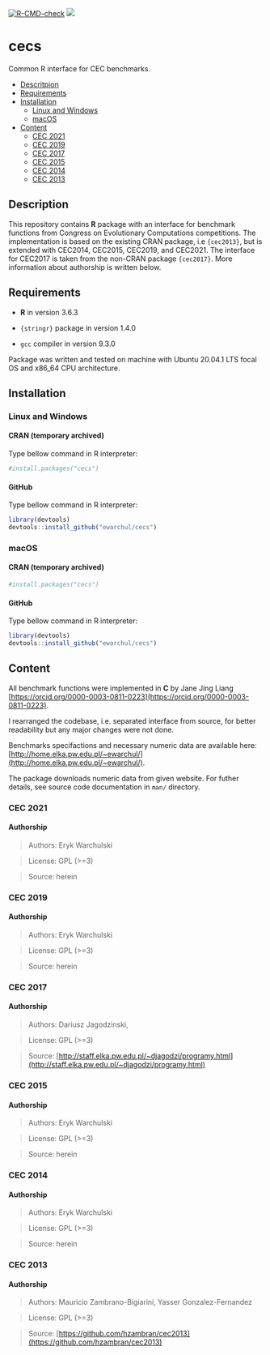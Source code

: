 [![R-CMD-check](https://github.com/ewarchul/cecs/workflows/R-CMD-check/badge.svg)](https://github.com/ewarchul/cecs/actions)
[![](https://www.r-pkg.org/badges/version/cecs?color=green)](https://cran.r-project.org/package=cecs)
# cecs

Common R interface for CEC benchmarks.

<!--ts-->
   * [Descritpion](#description)
   * [Requirements](#requirements)
   * [Installation](#installation)
      * [Linux and Windows](#linux-and-windows)
      * [macOS](#macos)
   * [Content](#content)
     * [CEC 2021](#cec-2021)
     * [CEC 2019](#cec-2019)
     * [CEC 2017](#cec-2017)
     * [CEC 2015](#cec-2015)
     * [CEC 2014](#cec-2014)
     * [CEC 2013](#cec-2013)
<!--te-->

## Description

This repository contains **R** package with an interface for benchmark functions from Congress on Evolutionary Computations competitions.
The implementation is based on the existing CRAN package, i.e `{cec2013}`, but is extended with CEC2014, CEC2015, CEC2019, and CEC2021.
The interface for CEC2017 is taken from the non-CRAN package `{cec2017}`.
More information about authorship is written below. 

## Requirements

* **R** in version 3.6.3

* `{stringr}` package in version 1.4.0

* `gcc` compiler in version 9.3.0

Package was written and tested on machine with Ubuntu 20.04.1 LTS focal OS and x86_64 CPU architecture.

## Installation

### Linux and Windows

#### CRAN (temporary archived)

Type bellow command in R interpreter:

```r
#install.packages("cecs")
```

#### GitHub

Type bellow command in R interpreter:

```r
library(devtools)
devtools::install_github("ewarchul/cecs")
```

### macOS

#### CRAN (temporary archived)

```r
#install.packages("cecs")
```

#### GitHub

Type bellow command in R interpreter:

```r
library(devtools)
devtools::install_github("ewarchul/cecs")
```

## Content

All benchmark functions were implemented in **C** by Jane Jing Liang [https://orcid.org/0000-0003-0811-0223](https://orcid.org/0000-0003-0811-0223).

I rearranged the codebase, i.e. separated interface from source, for better readability but any major changes were not done.

Benchmarks specifactions and necessary numeric data are available here: [http://home.elka.pw.edu.pl/~ewarchul/](http://home.elka.pw.edu.pl/~ewarchul/).


The package downloads numeric data from given website. For futher details, see source code documentation in `man/` directory.


### CEC 2021 

#### Authorship

> Authors: Eryk Warchulski

> License: GPL (>=3)

> Source: herein

### CEC 2019 

#### Authorship

> Authors: Eryk Warchulski

> License: GPL (>=3)

> Source: herein

### CEC 2017

#### Authorship 

> Authors: Dariusz Jagodzinski, 

> License: GPL (>=3)

> Source: [http://staff.elka.pw.edu.pl/~djagodzi/programy.html](http://staff.elka.pw.edu.pl/~djagodzi/programy.html)

### CEC 2015

#### Authorship

> Authors: Eryk Warchulski 

> License: GPL (>=3)

> Source: herein

### CEC 2014

#### Authorship

> Authors: Eryk Warchulski 

> License: GPL (>=3)

> Source: herein

### CEC 2013 

#### Authorship

> Authors: Mauricio Zambrano-Bigiarini, Yasser Gonzalez-Fernandez

> License: GPL (>=3)

> Source: [https://github.com/hzambran/cec2013](https://github.com/hzambran/cec2013)
